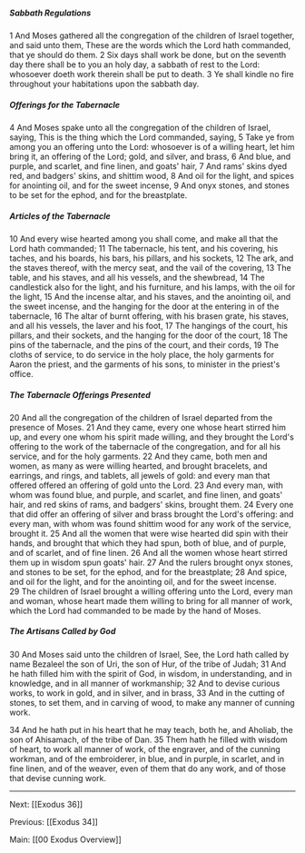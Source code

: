 ##### Sabbath Regulations

1 And Moses gathered all the congregation of the children of Israel together, and said unto them, These are the words which the Lord hath commanded, that ye should do them. 2 Six days shall work be done, but on the seventh day there shall be to you an holy day, a sabbath of rest to the Lord: whosoever doeth work therein shall be put to death. 3 Ye shall kindle no fire throughout your habitations upon the sabbath day.

##### Offerings for the Tabernacle

4 And Moses spake unto all the congregation of the children of Israel, saying, This is the thing which the Lord commanded, saying, 5 Take ye from among you an offering unto the Lord: whosoever is of a willing heart, let him bring it, an offering of the Lord; gold, and silver, and brass, 6 And blue, and purple, and scarlet, and fine linen, and goats' hair, 7 And rams' skins dyed red, and badgers' skins, and shittim wood, 8 And oil for the light, and spices for anointing oil, and for the sweet incense, 9 And onyx stones, and stones to be set for the ephod, and for the breastplate.

##### Articles of the Tabernacle

10 And every wise hearted among you shall come, and make all that the Lord hath commanded; 11 The tabernacle, his tent, and his covering, his taches, and his boards, his bars, his pillars, and his sockets, 12 The ark, and the staves thereof, with the mercy seat, and the vail of the covering, 13 The table, and his staves, and all his vessels, and the shewbread, 14 The candlestick also for the light, and his furniture, and his lamps, with the oil for the light, 15 And the incense altar, and his staves, and the anointing oil, and the sweet incense, and the hanging for the door at the entering in of the tabernacle, 16 The altar of burnt offering, with his brasen grate, his staves, and all his vessels, the laver and his foot, 17 The hangings of the court, his pillars, and their sockets, and the hanging for the door of the court, 18 The pins of the tabernacle, and the pins of the court, and their cords, 19 The cloths of service, to do service in the holy place, the holy garments for Aaron the priest, and the garments of his sons, to minister in the priest's office.

##### The Tabernacle Offerings Presented

20 And all the congregation of the children of Israel departed from the presence of Moses. 21 And they came, every one whose heart stirred him up, and every one whom his spirit made willing, and they brought the Lord's offering to the work of the tabernacle of the congregation, and for all his service, and for the holy garments. 22 And they came, both men and women, as many as were willing hearted, and brought bracelets, and earrings, and rings, and tablets, all jewels of gold: and every man that offered offered an offering of gold unto the Lord. 23 And every man, with whom was found blue, and purple, and scarlet, and fine linen, and goats' hair, and red skins of rams, and badgers' skins, brought them. 24 Every one that did offer an offering of silver and brass brought the Lord's offering: and every man, with whom was found shittim wood for any work of the service, brought it. 25 And all the women that were wise hearted did spin with their hands, and brought that which they had spun, both of blue, and of purple, and of scarlet, and of fine linen. 26 And all the women whose heart stirred them up in wisdom spun goats' hair. 27 And the rulers brought onyx stones, and stones to be set, for the ephod, and for the breastplate; 28 And spice, and oil for the light, and for the anointing oil, and for the sweet incense. 29 The children of Israel brought a willing offering unto the Lord, every man and woman, whose heart made them willing to bring for all manner of work, which the Lord had commanded to be made by the hand of Moses.

##### The Artisans Called by God

30 And Moses said unto the children of Israel, See, the Lord hath called by name Bezaleel the son of Uri, the son of Hur, of the tribe of Judah; 31 And he hath filled him with the spirit of God, in wisdom, in understanding, and in knowledge, and in all manner of workmanship; 32 And to devise curious works, to work in gold, and in silver, and in brass, 33 And in the cutting of stones, to set them, and in carving of wood, to make any manner of cunning work.

34 And he hath put in his heart that he may teach, both he, and Aholiab, the son of Ahisamach, of the tribe of Dan. 35 Them hath he filled with wisdom of heart, to work all manner of work, of the engraver, and of the cunning workman, and of the embroiderer, in blue, and in purple, in scarlet, and in fine linen, and of the weaver, even of them that do any work, and of those that devise cunning work.

---
Next: [[Exodus 36]]

Previous: [[Exodus 34]]

Main: [[00 Exodus Overview]]